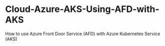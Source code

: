 # Cloud-Azure-AKS-Using-AFD-with-AKS
How to use Azure Front Door Service (AFD) with Azure Kubernetes Service (AKS)
